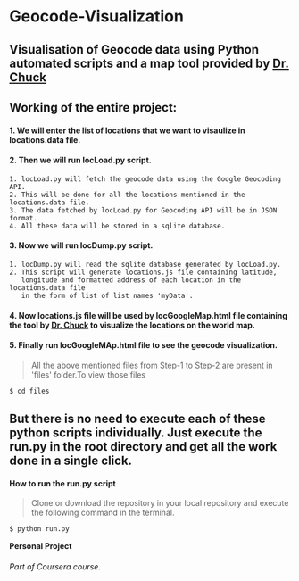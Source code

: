 # Geocode-Visualization

## Visualisation of Geocode data using Python automated scripts and a map tool provided by [Dr. Chuck]


## Working of the entire project:
#### 1. We will enter the list of locations that we want to visaulize in locations.data file.
#### 2. Then we will run locLoad.py script.
    1. locLoad.py will fetch the geocode data using the Google Geocoding API.
    2. This will be done for all the locations mentioned in the locations.data file.
    3. The data fetched by locLoad.py for Geocoding API will be in JSON format.
    4. All these data will be stored in a sqlite database.
#### 3. Now we will run locDump.py script.
    1. locDump.py will read the sqlite database generated by locLoad.py.
    2. This script will generate locations.js file containing latitude,
       longitude and formatted address of each location in the   locations.data file
       in the form of list of list names 'myData'.
#### 4. Now locations.js file will be used by locGoogleMap.html file containing the tool by [Dr. Chuck] to visualize the locations on the world map.  

#### 5. Finally run locGoogleMAp.html file to see the geocode visualization.

> All the above mentioned files from Step-1 to Step-2
> are present in 'files' folder.To view those files

```sh
$ cd files
````

## But there is no need to execute each of these python scripts individually. Just execute the run.py in the root directory and get all the work done in a single click.


#### How to run the run.py script

> Clone or download the repository in your local
> repository and execute the
> following command in the terminal.

```sh
$ python run.py
````

**Personal Project**
###### Part of Coursera course.    

[Dr. Chuck]: http://www.dr-chuck.com/
